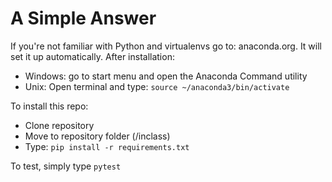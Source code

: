 # A Simple Answer

If you're not familiar with Python and virtualenvs go to: anaconda.org. It will set it up automatically.
After installation:

* Windows: go to start menu and open the Anaconda Command utility
* Unix: Open terminal and type: `source ~/anaconda3/bin/activate`

To install this repo:
* Clone repository
* Move to repository folder (/inclass)
* Type: `pip install -r requirements.txt`

To test, simply type `pytest`
